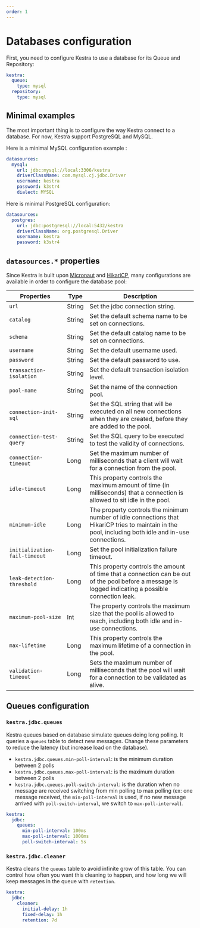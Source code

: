 ```yaml
---
order: 1
---
```

# Databases configuration

First, you need to configure Kestra to use a database for its Queue and Repository:

```yaml
kestra:
  queue:
    type: mysql
  repository:
    type: mysql
```

## Minimal examples
The most important thing is to configure the way Kestra connect to a database. For now, Kestra support PostgreSQL and MySQL.


Here is a minimal MySQL configuration example :
```yaml
datasources:
  mysql:
    url: jdbc:mysql://local:3306/kestra
    driverClassName: com.mysql.cj.jdbc.Driver
    username: kestra
    password: k3str4
    dialect: MYSQL
```


Here is minimal PostgreSQL configuration:
```yaml
datasources:
  postgres:
    url: jdbc:postgresql://local:5432/kestra
    driverClassName: org.postgresql.Driver
    username: kestra
    password: k3str4
```


## `datasources.*` properties
Since Kestra is built upon [Micronaut](https://micronaut.io) and [HikariCP](https://github.com/brettwooldridge/HikariCP), many configurations are available in order to configure the database pool:


| Properties                    | Type   | Description                                                                                                                                           |
|-------------------------------|--------|-------------------------------------------------------------------------------------------------------------------------------------------------------|
| `url`                         | String | Set the jdbc connection string.                                                                                                                       |
| `catalog`                     | String | Set the default schema name to be set on connections.                                                                                                 |
| `schema`                      | String | Set the default catalog name to be set on connections.                                                                                                |
| `username`                    | String | Set the default username used.                                                                                                                        |
| `password`                    | String | Set the default password to use.                                                                                                                      |
| `transaction-isolation`       | String | Set the default transaction isolation level.                                                                                                          |
| `pool-name`                   | String | Set the name of the connection pool.                                                                                                                  |
| `connection-init-sql`         | String | Set the SQL string that will be executed on all new connections when they are created, before they are added to the pool.                             |
| `connection-test-query`       | String | Set the SQL query to be executed to test the validity of connections.                                                                                 |
| `connection-timeout`          | Long   | Set the maximum number of milliseconds that a client will wait for a connection from the pool.                                                        |
| `idle-timeout`                | Long   | This property controls the maximum amount of time (in milliseconds) that a connection is allowed to sit idle in the pool.                             |
| `minimum-idle`                | Long   | The property controls the minimum number of idle connections that HikariCP tries to maintain in the pool, including both idle and in-use connections. |
| `initialization-fail-timeout` | Long   | Set the pool initialization failure timeout.                                                                                                          |
| `leak-detection-threshold`    | Long   | This property controls the amount of time that a connection can be out of the pool before a message is logged indicating a possible connection leak.  |
| `maximum-pool-size`           | Int    | The property controls the maximum size that the pool is allowed to reach, including both idle and in-use connections.                                 |
| `max-lifetime`                | Long   | This property controls the maximum lifetime of a connection in the pool.                                                                              |
| `validation-timeout`          | Long   | Sets the maximum number of milliseconds that the pool will wait for a connection to be validated as alive.                                            |

## Queues configuration

### `kestra.jdbc.queues`

Kestra queues based on database simulate queues doing long polling. It queries a `queues` table to detect new messages. Change these parameters to reduce the latency (but increase load on the database).

- `kestra.jdbc.queues.min-poll-interval`: is the minimum duration between 2 polls
- `kestra.jdbc.queues.max-poll-interval`: is the maximum duration between 2 polls
- `kestra.jdbc.queues.poll-switch-interval`: is the duration when no message are received switching from min polling to max polling (ex: one message received, the `min-poll-interval` is used, if no new message arrived with `poll-switch-interval`, we switch to `max-poll-interval`).

```yaml
kestra:
  jdbc:
    queues:
      min-poll-interval: 100ms
      max-poll-interval: 1000ms
      poll-switch-interval: 5s

```

### `kestra.jdbc.cleaner`

Kestra cleans the `queues` table to avoid infinite grow of this table. You can control how often you want this cleaning to happen, and how long we will keep messages in the queue with `retention`.

```yaml
kestra:
  jdbc:
    cleaner:
      initial-delay: 1h
      fixed-delay: 1h
      retention: 7d
```